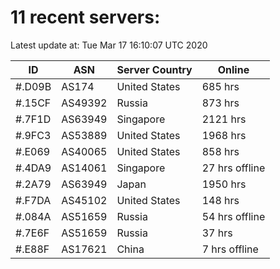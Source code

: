 # 11 recent servers:

Latest update at: Tue Mar 17 16:10:07 UTC 2020

| ID | ASN | Server Country | Online |
| -- | --- | -------------- | ------ |
| #.D09B | AS174 | United States | 685 hrs |
| #.15CF | AS49392 | Russia | 873 hrs |
| #.7F1D | AS63949 | Singapore | 2121 hrs |
| #.9FC3 | AS53889 | United States | 1968 hrs |
| #.E069 | AS40065 | United States | 858 hrs |
| #.4DA9 | AS14061 | Singapore | 27 hrs offline |
| #.2A79 | AS63949 | Japan | 1950 hrs |
| #.F7DA | AS45102 | United States | 148 hrs |
| #.084A | AS51659 | Russia | 54 hrs offline |
| #.7E6F | AS51659 | Russia | 37 hrs |
| #.E88F | AS17621 | China | 7 hrs offline |

